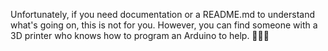 Unfortunately, if you need documentation or a README.md to understand what's going on, this is not for you. However, you can find someone with a 3D printer who knows how to program an Arduino to help. 🙏🫶😘
